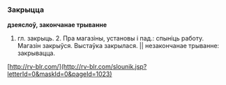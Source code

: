 ### Закрыцца
**дзеяслоў, закончанае трыванне**

1. гл. закрыць. 2. Пра магазіны, установы і пад.: спыніць работу. Магазін закрыўся. Выстаўка закрылася. || незакончанае трыванне: закрывацца.

<a rel="author">[http://rv-blr.com/](http://rv-blr.com/slounik.jsp?letterId=0&maskId=0&pageId=1023)</a>
